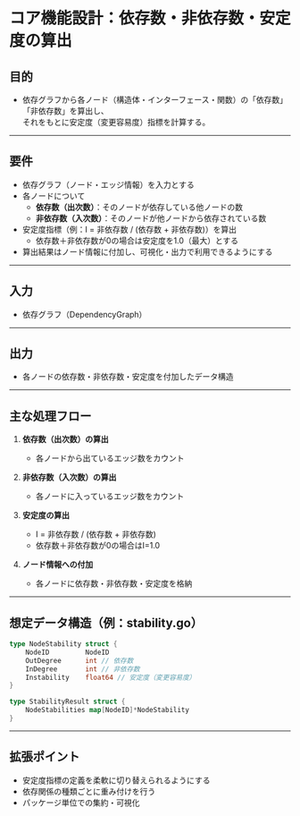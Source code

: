 # コア機能設計：依存数・非依存数・安定度の算出

## 目的

- 依存グラフから各ノード（構造体・インターフェース・関数）の「依存数」「非依存数」を算出し、  
  それをもとに安定度（変更容易度）指標を計算する。

---

## 要件

- 依存グラフ（ノード・エッジ情報）を入力とする
- 各ノードについて
    - **依存数（出次数）**：そのノードが依存している他ノードの数
    - **非依存数（入次数）**：そのノードが他ノードから依存されている数
- 安定度指標（例：I = 非依存数 / (依存数 + 非依存数)）を算出
    - 依存数＋非依存数が0の場合は安定度を1.0（最大）とする
- 算出結果はノード情報に付加し、可視化・出力で利用できるようにする

---

## 入力

- 依存グラフ（DependencyGraph）

---

## 出力

- 各ノードの依存数・非依存数・安定度を付加したデータ構造

---

## 主な処理フロー

1. **依存数（出次数）の算出**
    - 各ノードから出ているエッジ数をカウント

2. **非依存数（入次数）の算出**
    - 各ノードに入っているエッジ数をカウント

3. **安定度の算出**
    - I = 非依存数 / (依存数 + 非依存数)
    - 依存数＋非依存数が0の場合はI=1.0

4. **ノード情報への付加**
    - 各ノードに依存数・非依存数・安定度を格納

---

## 想定データ構造（例：stability.go）

```go
type NodeStability struct {
    NodeID         NodeID
    OutDegree      int // 依存数
    InDegree       int // 非依存数
    Instability    float64 // 安定度（変更容易度）
}

type StabilityResult struct {
    NodeStabilities map[NodeID]*NodeStability
}
```

---

## 拡張ポイント

- 安定度指標の定義を柔軟に切り替えられるようにする
- 依存関係の種類ごとに重み付けを行う
- パッケージ単位での集約・可視化 